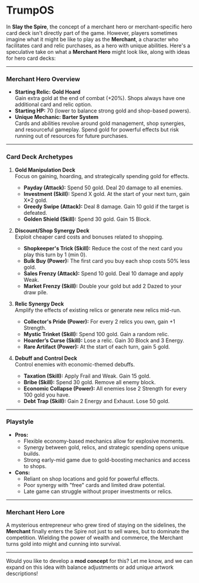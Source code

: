 # TrumpOS

In **Slay the Spire**, the concept of a merchant hero or merchant-specific hero card deck isn't directly part of the game. However, players sometimes imagine what it might be like to play as the **Merchant**, a character who facilitates card and relic purchases, as a hero with unique abilities. Here's a speculative take on what a **Merchant Hero** might look like, along with ideas for hero card decks:

---

### **Merchant Hero Overview**
- **Starting Relic:** **Gold Hoard**  
  Gain extra gold at the end of combat (+20%). Shops always have one additional card and relic option.
- **Starting HP:** 70 (lower to balance strong gold and shop-based powers).
- **Unique Mechanic:** **Barter System**  
  Cards and abilities revolve around gold management, shop synergies, and resourceful gameplay. Spend gold for powerful effects but risk running out of resources for future purchases.

---

### **Card Deck Archetypes**
1. **Gold Manipulation Deck**  
   Focus on gaining, hoarding, and strategically spending gold for effects.
   - **Payday (Attack):** Spend 50 gold. Deal 20 damage to all enemies.
   - **Investment (Skill):** Spend X gold. At the start of your next turn, gain X*2 gold.
   - **Greedy Swipe (Attack):** Deal 8 damage. Gain 10 gold if the target is defeated.
   - **Golden Shield (Skill):** Spend 30 gold. Gain 15 Block.

2. **Discount/Shop Synergy Deck**  
   Exploit cheaper card costs and bonuses related to shopping.
   - **Shopkeeper's Trick (Skill):** Reduce the cost of the next card you play this turn by 1 (min 0).
   - **Bulk Buy (Power):** The first card you buy each shop costs 50% less gold.
   - **Sales Frenzy (Attack):** Spend 10 gold. Deal 10 damage and apply Weak.
   - **Market Frenzy (Skill):** Double your gold but add 2 Dazed to your draw pile.

3. **Relic Synergy Deck**  
   Amplify the effects of existing relics or generate new relics mid-run.
   - **Collector's Pride (Power):** For every 2 relics you own, gain +1 Strength.
   - **Mystic Trinket (Skill):** Spend 100 gold. Gain a random relic.
   - **Hoarder’s Curse (Skill):** Lose a relic. Gain 30 Block and 3 Energy.
   - **Rare Artifact (Power):** At the start of each turn, gain 5 gold.

4. **Debuff and Control Deck**  
   Control enemies with economic-themed debuffs.
   - **Taxation (Skill):** Apply Frail and Weak. Gain 15 gold.
   - **Bribe (Skill):** Spend 30 gold. Remove all enemy block.
   - **Economic Collapse (Power):** All enemies lose 2 Strength for every 100 gold you have.
   - **Debt Trap (Skill):** Gain 2 Energy and Exhaust. Lose 50 gold.

---

### **Playstyle**
- **Pros:**
  - Flexible economy-based mechanics allow for explosive moments.
  - Synergy between gold, relics, and strategic spending opens unique builds.
  - Strong early-mid game due to gold-boosting mechanics and access to shops.
- **Cons:**
  - Reliant on shop locations and gold for powerful effects.
  - Poor synergy with "free" cards and limited draw potential.
  - Late game can struggle without proper investments or relics.

---

### Merchant Hero Lore
A mysterious entrepreneur who grew tired of staying on the sidelines, the **Merchant** finally enters the Spire not just to sell wares, but to dominate the competition. Wielding the power of wealth and commerce, the Merchant turns gold into might and cunning into survival.

---

Would you like to develop a **mod concept** for this? Let me know, and we can expand on this idea with balance adjustments or add unique artwork descriptions!
